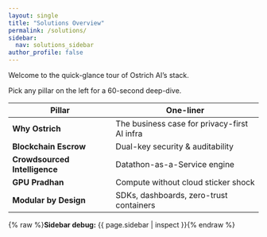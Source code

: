 ```yaml
---
layout: single
title: "Solutions Overview"
permalink: /solutions/
sidebar:
  nav: solutions_sidebar
author_profile: false
---
```


Welcome to the quick-glance tour of Ostrich AI’s stack.  

Pick any pillar on the left for a 60-second deep-dive.

| Pillar | One-liner |
|--------|-----------|
| **Why Ostrich** | The business case for privacy-first AI infra |
| **Blockchain Escrow** | Dual-key security & auditability |
| **Crowdsourced Intelligence** | Datathon-as-a-Service engine |
| **GPU Pradhan** | Compute without cloud sticker shock |
| **Modular by Design** | SDKs, dashboards, zero-trust containers |

{% raw %}**Sidebar debug:** {{ page.sidebar | inspect }}{% endraw %}

